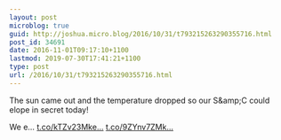 ```yaml
---
layout: post
microblog: true
guid: http://joshua.micro.blog/2016/10/31/t793215263290355716.html
post_id: 34691
date: 2016-11-01T09:17:10+1100
lastmod: 2019-07-30T17:41:21+1100
type: post
url: /2016/10/31/t793215263290355716.html
---
```

The sun came out and the temperature dropped so our S&amp;amp;C could elope in secret today!

We e… [t.co/kTZv23Mke...](https://t.co/kTZv23Mkeo) [t.co/9ZYnv7ZMk...](https://t.co/9ZYnv7ZMkG)
